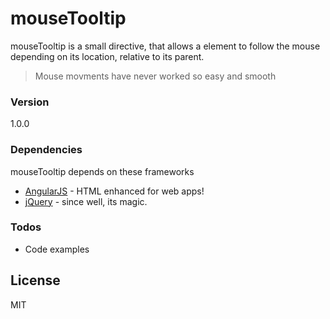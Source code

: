 # mouseTooltip

mouseTooltip is a small directive, that allows a element to follow the mouse depending on its location, relative to its parent.

> Mouse movments have never worked so easy and smooth

### Version
1.0.0

### Dependencies

mouseTooltip depends on these frameworks

* [AngularJS] - HTML enhanced for web apps!
* [jQuery] - since well, its magic.

### Todos

 - Code examples

License
----

MIT

[//]: # (These are reference links used in the body of this note and get stripped out when the markdown processor does its job. There is no need to format nicely because it shouldn't be seen. Thanks SO - http://stackoverflow.com/questions/4823468/store-comments-in-markdown-syntax)

   [jQuery]: <http://jquery.com>
   [AngularJS]: <http://angularjs.org>


